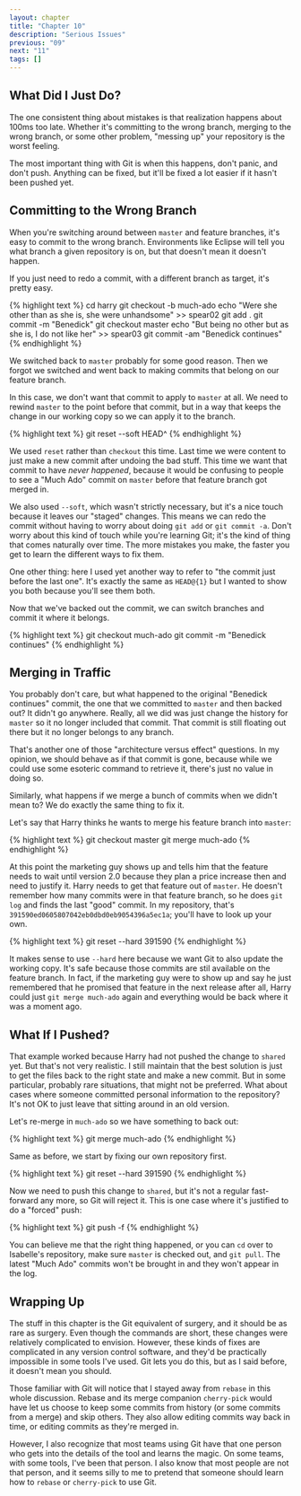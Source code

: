 ```yaml
---
layout: chapter
title: "Chapter 10"
description: "Serious Issues"
previous: "09"
next: "11"
tags: []
---
```


What Did I Just Do?
-------------------

The one consistent thing about mistakes is that realization happens about 100ms
too late. Whether it's committing to the wrong branch, merging to the wrong
branch, or some other problem, "messing up" your repository is the worst feeling.

The most important thing with Git is when this happens, don't panic, and don't
push. Anything can be fixed, but it'll be fixed a lot easier if it hasn't been
pushed yet.

Committing to the Wrong Branch
------------------------------

When you're switching around between `master` and feature branches, it's easy
to commit to the wrong branch. Environments like Eclipse will tell you what
branch a given repository is on, but that doesn't mean it doesn't happen.

If you just need to redo a commit, with a different branch as target, it's
pretty easy.

{% highlight text %}
cd harry
git checkout -b much-ado
echo "Were she other than as she is, she were unhandsome" >> spear02
git add .
git commit -m "Benedick"
git checkout master
echo "But being no other but as she is, I do not like her" >> spear03
git commit -am "Benedick continues"
{% endhighlight %}

We switched back to `master` probably for some good reason. Then we forgot
we switched and went back to making commits that belong on our feature
branch.

In this case, we don't want that commit to apply to `master` at all. We need
to rewind `master` to the point before that commit, but in a way that keeps
the change in our working copy so we can apply it to the branch.

{% highlight text %}
git reset --soft HEAD^
{% endhighlight %}

We used `reset` rather than `checkout` this time. Last time we were content to
just make a new commit after undoing the bad stuff. This time we want that commit
to have *never happened*, because it would be confusing to people to see a
"Much Ado" commit on `master` before that feature branch got merged in.

We also used `--soft`, which wasn't strictly necessary, but it's a nice touch
because it leaves our "staged" changes. This means we can redo the commit without
having to worry about doing `git add` or `git commit -a`. Don't worry about
this kind of touch while you're learning Git; it's the kind of thing that
comes naturally over time. The more mistakes you make, the faster you get to
learn the different ways to fix them.

One other thing: here I used yet another way to refer to "the commit just
before the last one".  It's exactly the same as `HEAD@{1}` but I wanted to show
you both because you'll see them both.

Now that we've backed out the commit, we can switch branches and commit it where it
belongs.

{% highlight text %}
git checkout much-ado
git commit -m "Benedick continues"
{% endhighlight %}

Merging in Traffic
------------------

You probably don't care, but what happened to the original "Benedick continues"
commit, the one that we committed to `master` and then backed out? It didn't go
anywhere. Really, all we did was just change the history for `master` so it no
longer included that commit. That commit is still floating out there but it
no longer belongs to any branch.

That's another one of those "architecture versus effect" questions. In my opinion,
we should behave as if that commit is gone, because while we could use some
esoteric command to retrieve it, there's just no value in doing so.

Similarly, what happens if we merge a bunch of commits when we didn't mean to?
We do exactly the same thing to fix it.

Let's say that Harry thinks he wants to merge his feature branch into `master`:

{% highlight text %}
git checkout master
git merge much-ado
{% endhighlight %}

At this point the marketing guy shows up and tells him that the feature needs to
wait until version 2.0 because they plan a price increase then and need to justify
it. Harry needs to get that feature out of `master`. He doesn't remember how many
commits were in that feature branch, so he does `git log` and finds the last
"good" commit. In my repository, that's `391590ed0605807042eb0dbd0eb9054396a5ec1a`;
you'll have to look up your own.

{% highlight text %}
git reset --hard 391590
{% endhighlight %}

It makes sense to use `--hard` here because we want Git to also update the working
copy. It's safe because those commits are stil available on the feature branch. In
fact, if the marketing guy were to show up and say he just remembered that he promised
that feature in the next release after all, Harry could just `git merge much-ado`
again and everything would be back where it was a moment ago.

What If I Pushed?
-----------------

That example worked because Harry had not pushed the change to `shared` yet. But that's
not very realistic. I still maintain that the best solution is just to get the files
back to the right state and make a new commit. But in some particular, probably rare
situations, that might not be preferred. What about cases where someone committed
personal information to the repository? It's not OK to just leave that sitting around
in an old version.

Let's re-merge in `much-ado` so we have something to back out:

{% highlight text %}
git merge much-ado
{% endhighlight %}

Same as before, we start by fixing our own repository first.

{% highlight text %}
git reset --hard 391590
{% endhighlight %}

Now we need to push this change to `shared`, but it's not a regular fast-forward
any more, so Git will reject it. This is one case where it's justified to do a
"forced" push:

{% highlight text %}
git push -f
{% endhighlight %}

You can believe me that the right thing happened, or you can `cd` over to Isabelle's
repository, make sure `master` is checked out, and `git pull`. The latest "Much Ado"
commits won't be brought in and they won't appear in the log.

Wrapping Up
-----------

The stuff in this chapter is the Git equivalent of surgery, and it should be as
rare as surgery. Even though the commands are short, these changes were
relatively complicated to envision. However, these kinds of fixes are complicated
in any version control software, and they'd be practically impossible in some tools
I've used. Git lets you do this, but as I said before, it doesn't mean you should.

Those familiar with Git will notice that I stayed away from `rebase` in this whole
discussion. Rebase and its merge companion `cherry-pick` would have let us choose
to keep some commits from history (or some commits from a merge) and skip others. They
also allow editing commits way back in time, or editing commits as they're merged in.

However, I also recognize that most teams using Git have that one person who gets into
the details of the tool and learns the magic. On some teams, with some tools, I've been
that person. I also know that most people are not that person, and it seems silly to
me to pretend that someone should learn how to `rebase` or `cherry-pick` to use Git.

